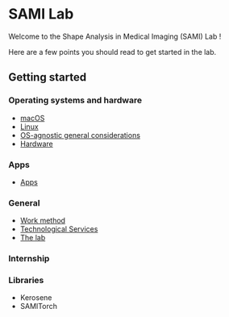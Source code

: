 # SAMI Lab

Welcome to the Shape Analysis in Medical Imaging (SAMI) Lab ! 

Here are a few points you should read to get started in the lab. 

## Getting started

### Operating systems and hardware
- [macOS](os/macos/index.md)
- [Linux](os/linux/index.md)
- [OS-agnostic general considerations](os/general/index.md)
- [Hardware](os/general/index.md#hardware)


### Apps
- [Apps](apps/index.md)


### General
- [Work method](general/work_method.md)
- [Technological Services](general/services.md)
- [The lab](general/the_lab.md)


### Internship


### Libraries

- Kerosene
- SAMITorch